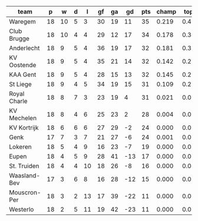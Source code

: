 |     team     | p  | w  | d | l  | gf | ga | gd  | pts | champ | top2  | top3  | top4  |  5-7  | bot4  | bot3  | bot2  |
|--------------|----|----|---|----|----|----|-----|-----|-------|-------|-------|-------|-------|-------|-------|-------|
| Waregem      | 18 | 10 | 5 |  3 | 30 | 19 |  11 |  35 | 0.219 | 0.403 | 0.565 | 0.699 | 0.266 | 0.000 | 0.000 | 0.000|
| Club Brugge  | 18 | 10 | 4 |  4 | 29 | 12 |  17 |  34 | 0.178 | 0.344 | 0.504 | 0.645 | 0.302 | 0.000 | 0.000 | 0.000|
| Anderlecht   | 18 |  9 | 5 |  4 | 36 | 19 |  17 |  32 | 0.181 | 0.354 | 0.510 | 0.651 | 0.296 | 0.000 | 0.000 | 0.000|
| KV Oostende  | 18 |  9 | 5 |  4 | 35 | 21 |  14 |  32 | 0.142 | 0.296 | 0.446 | 0.599 | 0.335 | 0.000 | 0.000 | 0.000|
| KAA Gent     | 18 |  9 | 5 |  4 | 28 | 15 |  13 |  32 | 0.145 | 0.291 | 0.445 | 0.592 | 0.344 | 0.000 | 0.000 | 0.000|
| St Liege     | 18 |  9 | 4 |  5 | 34 | 19 |  15 |  31 | 0.109 | 0.230 | 0.361 | 0.503 | 0.395 | 0.000 | 0.000 | 0.000|
| Royal Charle | 18 |  8 | 7 |  3 | 23 | 19 |   4 |  31 | 0.021 | 0.065 | 0.127 | 0.220 | 0.486 | 0.000 | 0.000 | 0.000|
| KV Mechelen  | 18 |  8 | 4 |  6 | 25 | 23 |   2 |  28 | 0.004 | 0.012 | 0.028 | 0.057 | 0.299 | 0.002 | 0.000 | 0.000|
| KV Kortrijk  | 18 |  6 | 6 |  6 | 27 | 29 |  -2 |  24 | 0.000 | 0.002 | 0.005 | 0.011 | 0.115 | 0.019 | 0.004 | 0.000|
| Genk         | 17 |  7 | 3 |  7 | 21 | 27 |  -6 |  24 | 0.001 | 0.004 | 0.010 | 0.024 | 0.155 | 0.015 | 0.004 | 0.001|
| Lokeren      | 18 |  5 | 4 |  9 | 16 | 23 |  -7 |  19 | 0.000 | 0.000 | 0.000 | 0.000 | 0.005 | 0.253 | 0.110 | 0.033|
| Eupen        | 18 |  4 | 5 |  9 | 28 | 41 | -13 |  17 | 0.000 | 0.000 | 0.000 | 0.000 | 0.001 | 0.582 | 0.344 | 0.135|
| St. Truiden  | 18 |  4 | 4 | 10 | 18 | 26 |  -8 |  16 | 0.000 | 0.000 | 0.000 | 0.000 | 0.001 | 0.581 | 0.343 | 0.140|
| Waasland-Bev | 17 |  3 | 6 |  8 | 16 | 28 | -12 |  15 | 0.000 | 0.000 | 0.000 | 0.000 | 0.000 | 0.630 | 0.405 | 0.182|
| Mouscron-Per | 18 |  3 | 2 | 13 | 17 | 39 | -22 |  11 | 0.000 | 0.000 | 0.000 | 0.000 | 0.000 | 0.967 | 0.908 | 0.775|
| Westerlo     | 18 |  2 | 5 | 11 | 19 | 42 | -23 |  11 | 0.000 | 0.000 | 0.000 | 0.000 | 0.000 | 0.953 | 0.881 | 0.734|

